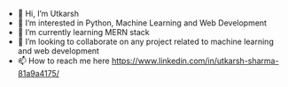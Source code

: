- 👋 Hi, I’m Utkarsh
- 👀 I’m interested in Python, Machine Learning and Web Development
- 🌱 I’m currently learning MERN stack
- 💞️ I’m looking to collaborate on any project related to machine learning and web development
- 📫 How to reach me here https://www.linkedin.com/in/utkarsh-sharma-81a9a4175/

<!---
utkarsh-27-sharma/utkarsh-27-sharma is a ✨ special ✨ repository because its `README.md` (this file) appears on your GitHub profile.
You can click the Preview link to take a look at your changes.
--->

